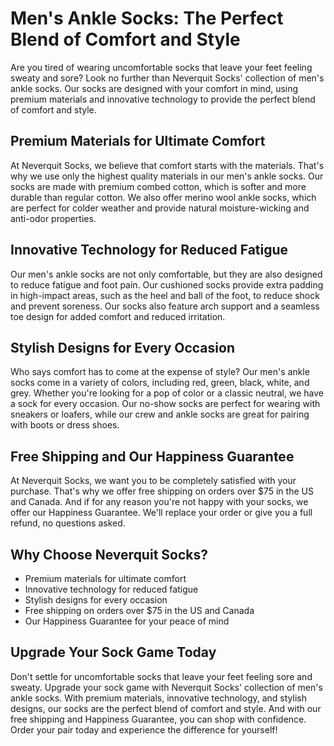 # Men's Ankle Socks: The Perfect Blend of Comfort and Style

Are you tired of wearing uncomfortable socks that leave your feet feeling sweaty and sore? Look no further than Neverquit Socks' collection of men's ankle socks. Our socks are designed with your comfort in mind, using premium materials and innovative technology to provide the perfect blend of comfort and style.

## Premium Materials for Ultimate Comfort

At Neverquit Socks, we believe that comfort starts with the materials. That's why we use only the highest quality materials in our men's ankle socks. Our socks are made with premium combed cotton, which is softer and more durable than regular cotton. We also offer merino wool ankle socks, which are perfect for colder weather and provide natural moisture-wicking and anti-odor properties.

## Innovative Technology for Reduced Fatigue

Our men's ankle socks are not only comfortable, but they are also designed to reduce fatigue and foot pain. Our cushioned socks provide extra padding in high-impact areas, such as the heel and ball of the foot, to reduce shock and prevent soreness. Our socks also feature arch support and a seamless toe design for added comfort and reduced irritation.

## Stylish Designs for Every Occasion

Who says comfort has to come at the expense of style? Our men's ankle socks come in a variety of colors, including red, green, black, white, and grey. Whether you're looking for a pop of color or a classic neutral, we have a sock for every occasion. Our no-show socks are perfect for wearing with sneakers or loafers, while our crew and ankle socks are great for pairing with boots or dress shoes.

## Free Shipping and Our Happiness Guarantee

At Neverquit Socks, we want you to be completely satisfied with your purchase. That's why we offer free shipping on orders over $75 in the US and Canada. And if for any reason you're not happy with your socks, we offer our Happiness Guarantee. We'll replace your order or give you a full refund, no questions asked.

## Why Choose Neverquit Socks?

- Premium materials for ultimate comfort
- Innovative technology for reduced fatigue
- Stylish designs for every occasion
- Free shipping on orders over $75 in the US and Canada
- Our Happiness Guarantee for your peace of mind

## Upgrade Your Sock Game Today

Don't settle for uncomfortable socks that leave your feet feeling sore and sweaty. Upgrade your sock game with Neverquit Socks' collection of men's ankle socks. With premium materials, innovative technology, and stylish designs, our socks are the perfect blend of comfort and style. And with our free shipping and Happiness Guarantee, you can shop with confidence. Order your pair today and experience the difference for yourself!